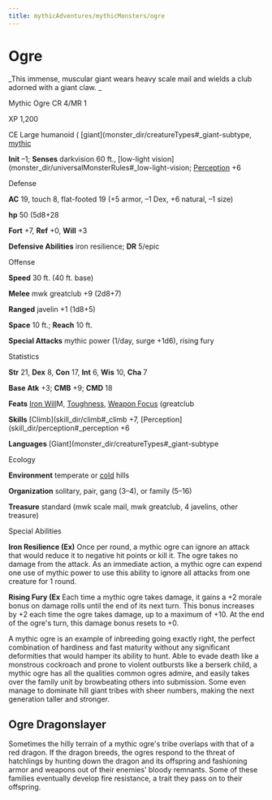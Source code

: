```yaml
---
title: mythicAdventures/mythicMonsters/ogre
---
```

# Ogre

_This immense, muscular giant wears heavy scale mail and wields a club adorned with a giant claw. _

Mythic Ogre CR 4/MR 1

XP 1,200

CE Large humanoid ( [giant](monster_dir/creatureTypes#_giant-subtype, [mythic](mythicAdventure_dir/mythicMonsters#_mythic-subtype)

**Init** –1; **Senses** darkvision 60 ft., [low-light vision](monster_dir/universalMonsterRules#_low-light-vision; [Perception](skill_dir/perception#_perception) +6

Defense

**AC** 19, touch 8, flat-footed 19 (+5 armor, –1 Dex, +6 natural, –1 size)

**hp** 50 (5d8+28

**Fort** +7, **Ref** +0, **Will** +3

**Defensive Abilities** iron resilience; **DR** 5/epic

Offense

**Speed** 30 ft. (40 ft. base)

**Melee** mwk greatclub +9 (2d8+7)

**Ranged** javelin +1 (1d8+5)

**Space** 10 ft.; **Reach** 10 ft.

**Special Attacks** mythic power (1/day, surge +1d6), rising fury

Statistics

**Str** 21, **Dex** 8, **Con** 17, **Int** 6, **Wis** 10, **Cha** 7

**Base Atk** +3; **CMB** +9; **CMD** 18

**Feats** [Iron Will](mythicAdventure_dir/mythicFeats#_iron-will-mythic)M, [Toughness](feats#_toughness), [Weapon Focus](feats#_weapon-focus) (greatclub

**Skills** [Climb](skill_dir/climb#_climb +7, [Perception](skill_dir/perception#_perception +6

**Languages** [Giant](monster_dir/creatureTypes#_giant-subtype

Ecology

**Environment** temperate or [cold](monster_dir/creatureTypes#_cold-subtype) hills

**Organization** solitary, pair, gang (3–4), or family (5–16)

**Treasure** standard (mwk scale mail, mwk greatclub, 4 javelins, other treasure)

Special Abilities

**Iron Resilience (Ex)** Once per round, a mythic ogre can ignore an attack that would reduce it to negative hit points or kill it. The ogre takes no damage from the attack. As an immediate action, a mythic ogre can expend one use of mythic power to use this ability to ignore all attacks from one creature for 1 round.

**Rising Fury (Ex** Each time a mythic ogre takes damage, it gains a +2 morale bonus on damage rolls until the end of its next turn. This bonus increases by +2 each time the ogre takes damage, up to a maximum of +10. At the end of the ogre's turn, this damage bonus resets to +0.

A mythic ogre is an example of inbreeding going exactly right, the perfect combination of hardiness and fast maturity without any significant deformities that would hamper its ability to hunt. Able to evade death like a monstrous cockroach and prone to violent outbursts like a berserk child, a mythic ogre has all the qualities common ogres admire, and easily takes over the family unit by browbeating others into submission. Some even manage to dominate hill giant tribes with sheer numbers, making the next generation taller and stronger.

## Ogre Dragonslayer

Sometimes the hilly terrain of a mythic ogre's tribe overlaps with that of a red dragon. If the dragon breeds, the ogres respond to the threat of hatchlings by hunting down the dragon and its offspring and fashioning armor and weapons out of their enemies' bloody remnants. Some of these families eventually develop fire resistance, a trait they pass on to their offspring.

